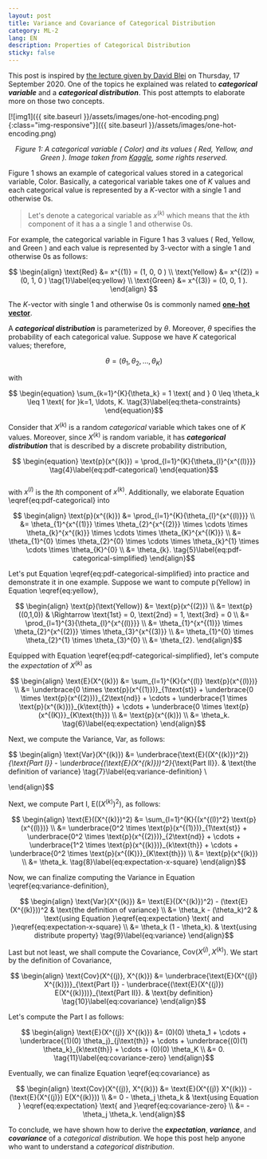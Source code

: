 ```yaml
---
layout: post
title: Variance and Covariance of Categorical Distribution 
category: ML-2
lang: EN
description: Properties of Categorical Distribution
sticky: false
---
```


This post is inspired by [the lecture given by David Blei](http://www.cs.columbia.edu/~blei/fogm/2020F/index.html) on Thursday, 17 September 2020. One of the topics he explained was related to **_categorical variable_** and a **_categorical distribution_**. This post attempts to elaborate more on those two concepts.

[![img1]({{ site.baseurl }}/assets/images/one-hot-encoding.png){:class="img-responsive"}]({{ site.baseurl }}/assets/images/one-hot-encoding.png)*<center>$\pmb{\text{Figure 1}}$: A categorical variable ( $\text{Color}$) and its values ( $\text{Red}$, $\text{Yellow}$, and $\text{Green}$ ). Image taken from <a href="https://www.kaggle.com/alexisbcook/categorical-variables">Kaggle</a>, some rights reserved.</center>*

$\text{Figure 1}$ shows an example of categorical values stored in a categorical variable, $\text{Color}$. Basically, a categorical variable takes one of $K$ values and each categorical value is represented by a $K$-vector with a single $1$ and otherwise $0$s.    

> Let's denote a categorical variable as $x^{(k)}$ which means that the $k$th component of it has a a single $1$ and otherwise $0$s.    
    
For example, the categorical variable in $\text{Figure 1}$ has $3$ values ( $\text{Red}$, $\text{Yellow}$, and $\text{Green}$ ) and each value  is represented by $3$-vector with a single $1$ and otherwise $0$s as follows:

$$
  \begin{align}
    \text{Red} &= x^{(1)} = (1, 0, 0 ) \\
    \text{Yellow} &= x^{(2)} =  (0, 1, 0 ) \tag{1}\label{eq:yellow} \\    
    \text{Green} &= x^{(3)} = (0, 0, 1 ).
  \end{align}
$$

The $K$-vector with single $1$ and otherwise $0$s is commonly named [**one-hot vector**](https://machinelearningmastery.com/why-one-hot-encode-data-in-machine-learning/).

A **_categorical distribution_** is parameterized by $\theta$. Moreover, $\theta$ specifies the probability of each categorical value. Suppose we have $K$ categorical values; therefore, 

$$ \begin{equation}
\theta = (\theta_1, \theta_2, \ldots, \theta_K) \tag{2}\label{eq:theta}
\end{equation}$$ 

with 

$$ \begin{equation}
  \sum_{k=1}^{K}{\theta_k} = 1 \text{ and } 0 \leq \theta_k \leq 1 \text{ for }k=1, \ldots, K. \tag{3}\label{eq:theta-constraints}
\end{equation}$$

Consider that $X^{(k)}$ is a random _categorical_ variable which takes one of $K$ values. Moreover, since $X^{(k)}$ is random variable, it has **_categorical distribution_** that is described by a discrete probability distribution,

$$ \begin{equation}
  \text{p}(x^{(k)}) = \prod_{l=1}^{K}{\theta_{l}^{x^{(l)}}} \tag{4}\label{eq:pdf-categorical}
\end{equation}$$  
with $x^{(l)}$ is the $l$th component of $x^{(k)}$. Additionally, we elaborate Equation \eqref{eq:pdf-categorical} into

$$ \begin{align}
  \text{p}(x^{(k)}) &= \prod_{l=1}^{K}{\theta_{l}^{x^{(l)}}} \\
                             &= \theta_{1}^{x^{(1)}} \times \theta_{2}^{x^{(2)}} \times \cdots \times \theta_{k}^{x^{(k)}} \times \cdots \times \theta_{K}^{x^{(K)}}   \\
                             &= \theta_{1}^{0} \times \theta_{2}^{0} \times \cdots \times \theta_{k}^{1} \times \cdots \times \theta_{K}^{0} \\
                             &= \theta_{k}. \tag{5}\label{eq:pdf-categorical-simplified}
\end{align}$$

Let's put Equation \eqref{eq:pdf-categorical-simplified} into practice and demonstrate it in one example. Suppose we want to compute $\text{p}(\text{Yellow})$ in Equation \eqref{eq:yellow},

$$ \begin{align}
  \text{p}(\text{Yellow}) &= \text{p}(x^{(2)}) \\
                            &= \text{p}((0,1,0)) & \Rightarrow \text{1st} = 0, \text{2nd} = 1, \text{3rd} = 0 \\
                              &= \prod_{l=1}^{3}{\theta_{l}^{x^{(l)}}} \\
                              &= \theta_{1}^{x^{(1)}} \times \theta_{2}^{x^{(2)}} \times \theta_{3}^{x^{(3)}} \\
                              &= \theta_{1}^{0} \times \theta_{2}^{1} \times \theta_{3}^{0} \\
                              &= \theta_{2}.
\end{align}$$

Equipped with Equation \eqref{eq:pdf-categorical-simplified}, let's compute the _expectation_ of $X^{(k)}$ as

$$ \begin{align}
  \text{E}(X^{(k)}) &= \sum_{l=1}^{K}{x^{(l)} \text{p}(x^{(l)})} \\
                    &= \underbrace{0 \times \text{p}(x^{(1)})}_{1\text{st}} + \underbrace{0 \times \text{p}(x^{(2)})}_{2\text{nd}} + \cdots + \underbrace{1 \times \text{p}(x^{(k)})}_{k\text{th}} + \cdots + \underbrace{0 \times \text{p}(x^{(K)}}_{K\text{th}})  \\ 
                    &= \text{p}(x^{(k)}) \\ 
                    &= \theta_k. \tag{6}\label{eq:expectation}
\end{align}$$

Next, we compute the Variance, $\text{Var}$, as follows:

$$ \begin{align}
  \text{Var}(X^{(k)}) &= \underbrace{\text{E}((X^{(k)})^2)}_{\text{Part I}} - \underbrace{(\text{E}(X^{(k)}))^2}_{\text{Part II}}. & \text{the definition of variance} \tag{7}\label{eq:variance-definition} \\

\end{align}$$

Next, we compute $\text{Part I}$, $\text{E}((X^{(k)})^2)$, as follows:

$$ \begin{align}
  \text{E}((X^{(k)})^2) &= \sum_{l=1}^{K}{(x^{(l))^2} \text{p}(x^{(l)})} \\
                    &= \underbrace{0^2 \times \text{p}(x^{(1)})}_{1\text{st}} + \underbrace{0^2 \times \text{p}(x^{(2)})}_{2\text{nd}} + \cdots + \underbrace{1^2 \times \text{p}(x^{(k)})}_{k\text{th}} + \cdots + \underbrace{0^2 \times \text{p}(x^{(K)}}_{K\text{th}})  \\ 
                    &= \text{p}(x^{(k)}) \\ 
                    &= \theta_k. \tag{8}\label{eq:expectation-x-square}
\end{align}$$

Now, we can finalize computing the Variance in Equation \eqref{eq:variance-definition},

$$ \begin{align}
  \text{Var}(X^{(k)}) &= \text{E}((X^{(k)})^2) - (\text{E}(X^{(k)}))^2 & \text{the definition of variance} \\
                      &= \theta_k - (\theta_k)^2 & \text{using Equation }\eqref{eq:expectation} \text{ and }\eqref{eq:expectation-x-square}  \\
                      &= \theta_k (1 - \theta_k). & \text{using distribute property} \tag{9}\label{eq:variance}
\end{align}$$

Last but not least, we shall compute the Covariance, $\text{Cov}(X^{(j)}, X^{(k)})$. We start by the definition of Covariance,

$$ \begin{align}
  \text{Cov}(X^{(j)}, X^{(k)}) &= \underbrace{\text{E}(X^{(j)} X^{(k)})}_{\text{Part I}} - \underbrace{(\text{E}(X^{(j)}) E(X^{(k)}))}_{\text{Part II}}. & \text{by definition} \tag{10}\label{eq:covariance}                             
\end{align}$$

Let's compute the $\text{Part I}$ as follows:

$$ \begin{align}
  \text{E}(X^{(j)} X^{(k)}) &= (0)(0) \theta_1 + \cdots + \underbrace{(1)(0) \theta_j}_{j\text{th}} + \cdots + \underbrace{(0)(1) \theta_k}_{k\text{th}} + \cdots + (0)(0) \theta_K  \\
                            &= 0. \tag{11}\label{eq:covariance-zero}
\end{align}$$

Eventually, we can finalize Equation \eqref{eq:covariance} as 

$$ \begin{align}
  \text{Cov}(X^{(j)}, X^{(k)}) &= \text{E}(X^{(j)} X^{(k)}) - (\text{E}(X^{(j)}) E(X^{(k)})) \\
                               &= 0 - \theta_j \theta_k & \text{using Equation } \eqref{eq:expectation} \text{ and }\eqref{eq:covariance-zero} \\
                               &= - \theta_j \theta_k.
\end{align}$$

To conclude, we have shown how to derive the **_expectation_**, **_variance_**, and **_covariance_** of a _categorical distribution_. We hope this post help anyone who want to understand a _categorical distribution_.
